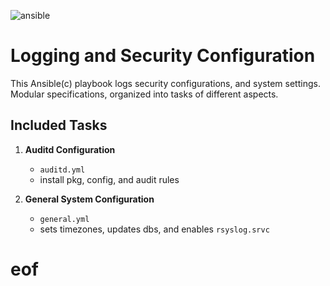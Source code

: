 ![ansible](https://github.com/TheProdigyLeague/another_linux_build/assets/30985576/e98eca95-b414-460f-8525-2d65efac9570)

# Logging and Security Configuration

This Ansible(c) playbook logs security configurations, and system settings. Modular specifications, organized into tasks of different aspects.

## Included Tasks

1. **Auditd Configuration**
   - `auditd.yml`
   - install pkg, config, and audit rules

2. **General System Configuration**
   - `general.yml`
   -  sets timezones, updates dbs, and enables `rsyslog.srvc`
# eof
